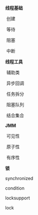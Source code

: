 **线程基础**

​	创建

​	等待

​	阻塞

​	中断

**线程工具**

​	辅助类

​	异步回调

​	任务拆分

​	阻塞队列

​	结合集合

**JMM**

​	可见性

​	原子性

​	有序性



**锁**

synchronized

condition

locksupport

lock









